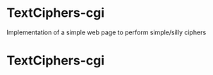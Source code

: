 # TextCiphers-cgi
Implementation of  a simple web page to perform simple/silly ciphers
# TextCiphers-cgi
